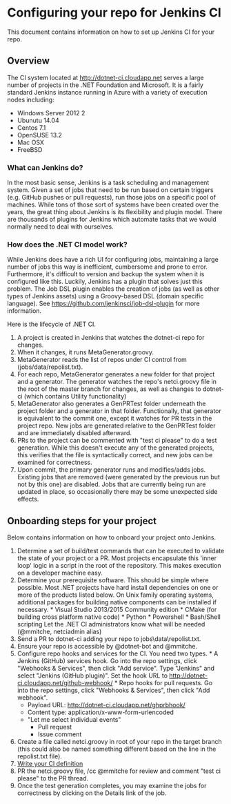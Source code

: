 # Configuring your repo for Jenkins CI

This document contains information on how to set up Jenkins CI for your repo.

## Overview

The CI system located at http://dotnet-ci.cloudapp.net serves a large number of projects in the .NET Foundation and Microsoft.  It is a fairly standard Jenkins instance running in Azure with a variety of execution nodes including:
  * Windows Server 2012 2
  * Ubunutu 14.04
  * Centos 7.1
  * OpenSUSE 13.2
  * Mac OSX
  * FreeBSD

### What can Jenkins do?

In the most basic sense, Jenkins is a task scheduling and management system.  Given a set of jobs that need to be run based on certain triggers (e.g. GitHub pushes or pull requests), run those jobs on a specific pool of machines.  While tons of those sort of systems have been created over the years, the great thing about Jenkins is its flexibility and plugin model.  There are thousands of plugins for Jenkins which automate tasks that we would normally need to deal with ourselves.

### How does the .NET CI model work?

While Jenkins does have a rich UI for configuring jobs, maintaining a large number of jobs this way is inefficient, cumbersome and prone to error.  Furthermore, it's difficult to version and backup the system when it is configured like this.  Luckily, Jenkins has a plugin that solves just this problem.  The Job DSL plugin enables the creation of jobs (as well as other types of Jenkins assets) using a Groovy-based DSL (domain specific language).  See https://github.com/jenkinsci/job-dsl-plugin for more information.

Here is the lifecycle of .NET CI.

  1. A project is created in Jenkins that watches the dotnet-ci repo for changes.
  2. When it changes, it runs MetaGenerator.groovy.
  3. MetaGenerator reads the list of repos under CI control from (jobs/data/repolist.txt).
  4. For each repo, MetaGenerator generates a new folder for that project and a generator.  The generator watches the repo's netci.groovy file in the root of the master branch for changes, as well as changes to dotnet-ci (which contains Utility functionality)
  5. MetaGenerator also generates a GenPRTest folder underneath the project folder and a generator in that folder.  Functionally, that generator is equivalent to the commit one, except it watches for PR tests in the project repo.  New jobs are generated relative to the GenPRTest folder and are immediately disabled afterward.
  6. PRs to the project can be commented with "test ci please" to do a test generation.  While this doesn't execute any of the generated projects, this verifies that the file is syntactically correct, and new jobs can be examined for correctness.
  7. Upon commit, the primary generator runs and modifies/adds jobs.  Existing jobs that are removed (were generated by the previous run but not by this one) are disabled.  Jobs that are currently being run are updated in place, so occasionally there may be some unexpected side effects.

## Onboarding steps for your project

Below contains information on how to onboard your project onto Jenkins.

  1. Determine a set of build/test commands that can be executed to validate the state of your project or a PR.  Most projects encapsulate this 'inner loop' logic in a script in the root of the repository.  This makes execution on a developer machine easy.
  2. Determine your prerequisite software.  This should be simple where possible.  Most .NET projects have hard install dependencies on one or more of the products listed below.  On Unix family operating systems, additional packages for building native components can be installed if necessary.
    * Visual Studio 2013/2015 Community edition
    * CMake (for building cross platform native code)
    * Python
    * Powershell
    * Bash/Shell scripting
  Let the .NET CI administrators know what will be needed (@mmitche, netciadmin alias)
  3. Send a PR to dotnet-ci adding your repo to jobs\data\repolist.txt.
  4. Ensure your repo is accessible by @dotnet-bot and @mmitche.
  5. Configure repo hooks and services for the CI.  You need two types.
    * A Jenkins (GitHub) services hook.  Go into the repo settings, click "Webhooks & Services", then click "Add service".  Type "Jenkins" and select "Jenkins (GitHub plugin)".  Set the hook URL to http://dotnet-ci.cloudapp.net/github-webhook/
    * Repo hooks for pull requests.  Go into the repo settings, click "Webhooks & Services", then click "Add webhook".
      - Payload URL: http://dotnet-ci.cloudapp.net/ghprbhook/
      - Content type: application/x-www-form-urlencoded
      - "Let me select individual events"
        - Pull request
        - Issue comment
  6. Create a file called netci.groovy in root of your repo in the target branch (this could also be named something different based on the line in the repolist.txt file).
  7. [Write your CI definition](WRITING-NETCI.md)
  8. PR the netci.groovy file, /cc @mmitche for review and comment "test ci please" to the PR thread.
  9. Once the test generation completes, you may examine the jobs for correctness by clicking on the Details link of the job.